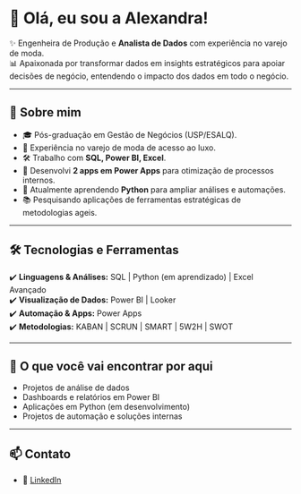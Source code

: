 # 👋 Olá, eu sou a Alexandra!  

✨ Engenheira de Produção e **Analista de Dados** com experiência no varejo de moda.  
📊 Apaixonada por transformar dados em insights estratégicos para apoiar decisões de negócio, entendendo o impacto dos dados em todo o negócio.  

---

## 🚀 Sobre mim  
- 🎓 Pós-graduação em Gestão de Negócios (USP/ESALQ).  
- 📍 Experiência no varejo de moda de acesso ao luxo.  
- 🛠️ Trabalho com **SQL, Power BI, Excel**.  
- 📱 Desenvolvi **2 apps em Power Apps** para otimização de processos internos.  
- 🐍 Atualmente aprendendo **Python** para ampliar análises e automações.  
- 📚 Pesquisando aplicações de ferramentas estratégicas de metodologias ageis.  

---

## 🛠️ Tecnologias e Ferramentas  
✔️ **Linguagens & Análises:** SQL | Python (em aprendizado) | Excel Avançado  
✔️ **Visualização de Dados:** Power BI  | Looker    
✔️ **Automação & Apps:** Power Apps  
✔️ **Metodologias:** KABAN | SCRUN | SMART | 5W2H | SWOT

---

## 📌 O que você vai encontrar por aqui  
- Projetos de análise de dados  
- Dashboards e relatórios em Power BI  
- Aplicações em Python (em desenvolvimento)  
- Projetos de automação e soluções internas  

---

## 📫 Contato  
- 💼 [LinkedIn](https://www.linkedin.com/in/alexandrameirelesgoncalves/)  
 

